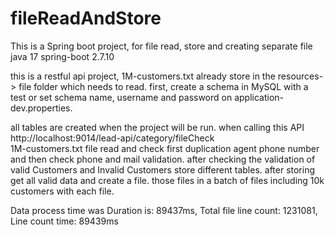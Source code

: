 # fileReadAndStore
This is a Spring boot project, for file read, store and creating separate file 
java 17
spring-boot 2.7.10


this is a restful api project,   1M-customers.txt already store in the resources-> file folder which needs to read. 
first, create a schema in MySQL with a test or set schema name, username and password on application-dev.properties.

 all tables are created when the project will be run.
 when calling this API 
 http://localhost:9014/lead-api/category/fileCheck  
 1M-customers.txt file read and check first duplication agent phone number and then check phone and mail validation. 
 after checking the validation of valid Customers and Invalid Customers store different tables. 
 after storing get all valid data and create a file. those files in a batch of files
including 10k customers with each file.

Data process time was  Duration is: 89437ms, Total file line count: 1231081, Line count time: 89439ms
